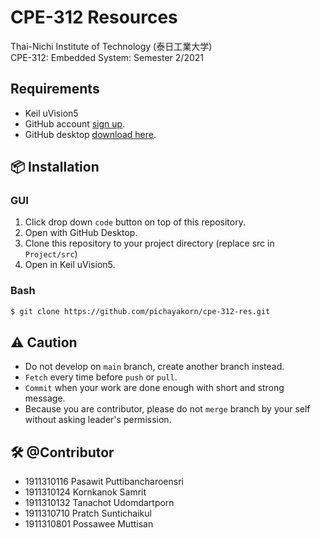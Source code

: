 # CPE-312 Resources
Thai-Nichi Institute of Technology (泰日工業大学)  
CPE-312: Embedded System: Semester 2/2021  

## Requirements

- Keil uVision5
- GitHub account [sign up](https://github.com/).
- GitHub desktop [download here](https://desktop.github.com/).

## 📦 Installation

### GUI
1. Click drop down `code` button on top of this repository.
2. Open with GitHub Desktop.
3. Clone this repository to your project directory (replace src in `Project/src`)
4. Open in Keil uVision5.

### Bash
```bash
$ git clone https://github.com/pichayakorn/cpe-312-res.git
```

## ⚠️ Caution
- Do not develop on `main` branch, create another branch instead.
- `Fetch` every time before `push` or `pull`.
- `Commit` when your work are done enough with short and strong message.
- Because you are contributor, please do not `merge` branch by your self without asking leader's permission.

## 🛠️ @Contributor 
- 1911310116 Pasawit Puttibancharoensri
- 1911310124 Kornkanok Samrit  
- 1911310132 Tanachot Udomdartporn  
- 1911310710 Pratch Suntichaikul  
- 1911310801 Possawee Muttisan